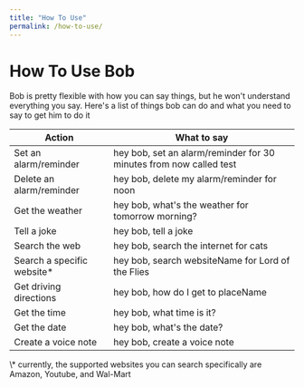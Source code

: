 ```yaml
---
title: "How To Use"
permalink: /how-to-use/
---
```

# How To Use Bob
Bob is pretty flexible with how you can say things, but he won't understand everything you say. Here's a list of things bob can do and what you need to say to get him to do it
<table>
<thead>
	<tr>
		<th>Action</th>
		<th>What to say</th>
	</tr>
</thead>
<tbody>
	<tr><td>Set an alarm/reminder</td><td>hey bob, set an alarm/reminder for 30 minutes from now called test</td></tr>
	<tr><td>Delete an alarm/reminder</td><td>hey bob, delete my alarm/reminder for noon</td></tr>
	<tr><td>Get the weather</td><td>hey bob, what's the weather for tomorrow morning?</td></tr>
	<tr><td>Tell a joke</td><td>hey bob, tell a joke</td></tr>
	<tr><td>Search the web</td><td>hey bob, search the internet for cats</td></tr>
	<tr><td>Search a specific website*</td><td>hey bob, search websiteName for Lord of the Flies</td></tr>
	<tr><td>Get driving directions</td><td>hey bob, how do I get to placeName</td></tr>
	<tr><td>Get the time</td><td>hey bob, what time is it?</td></tr>
	<tr><td>Get the date</td><td>hey bob, what's the date?</td></tr>
	<tr><td>Create a voice note</td><td>hey bob, create a voice note</td></tr>
</tbody>
</table>
\* currently, the supported websites you can search specifically are Amazon, Youtube, and Wal-Mart
